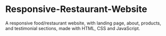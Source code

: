# Responsive-Restaurant-Website
A responsive food/restaurant website, with landing page, about, products, and testimonial sections, made with HTML, CSS and JavaScript.
